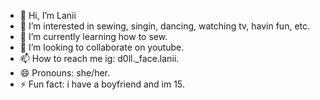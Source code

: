- 👋 Hi, I’m Lanii
- 👀 I’m interested in sewing, singin, dancing, watching tv, havin fun, etc.
- 🌱 I’m currently learning how to sew.
- 💞️ I’m looking to collaborate on youtube.
- 📫 How to reach me ig: d0ll._face.lanii.
- 😄 Pronouns: she/her.
- ⚡ Fun fact: i have a boyfriend and im 15.
